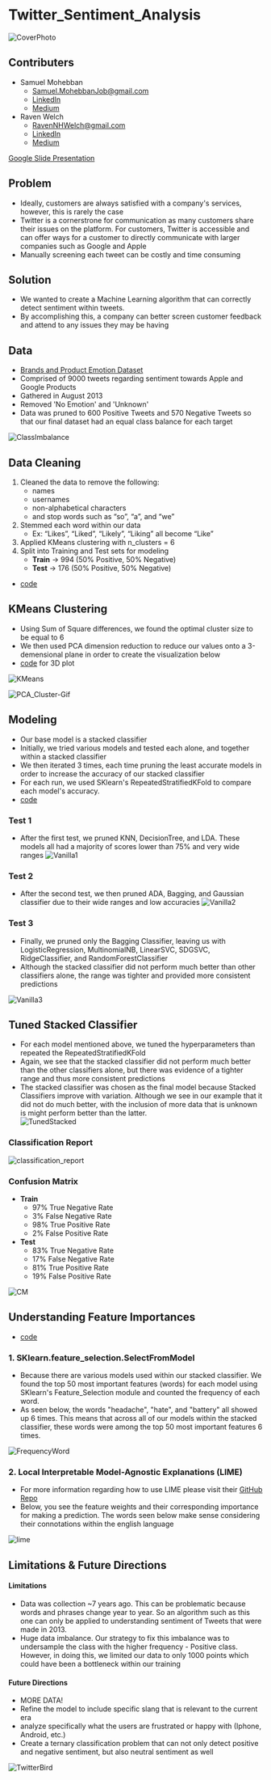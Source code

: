 # Twitter_Sentiment_Analysis

![CoverPhoto](figures/TwitterUnsplash.jpg)

## Contributers 
- Samuel Mohebban
  - Samuel.MohebbanJob@gmail.com
  - [LinkedIn](https://www.linkedin.com/in/samuel-mohebban-b50732139/) 
  - [Medium](https://medium.com/@HeeebsInc)
- Raven Welch
  - RavenNHWelch@gmail.com 
  - [LinkedIn](https://www.linkedin.com/in/raven-welch/)
  - [Medium](https://medium.com/@ravenwelch)

[Google Slide Presentation](https://docs.google.com/presentation/d/15voSS3ctPLzh_cXnql9N3kaXL4PJ-3-6xRGRzFsgyzc/edit?usp=sharing)
## Problem 
- Ideally, customers are always satisfied with a company's services, however, this is rarely the case 
- Twitter is a cornerstrone for communication as many customers share their issues on the platform.  For customers, Twitter is accessible and can offer ways for a customer to directly communicate with larger companies such as Google and Apple
- Manually screening each tweet can be costly and time consuming 

## Solution 
- We wanted to create a Machine Learning algorithm that can correctly detect sentiment within tweets.  
- By accomplishing this, a company can better screen customer feedback and attend to any issues they may be having 

## Data 
- [Brands and Product Emotion Dataset](https://data.world/crowdflower/brands-and-product-emotions)
- Comprised of 9000 tweets regarding sentiment towards Apple and Google Products 
- Gathered in August 2013
- Removed 'No Emotion' and 'Unknown' 
- Data was pruned to 600 Positive Tweets and 570 Negative Tweets so that our final dataset had an equal class balance for each target

![ClassImbalance](figures/ClassImbalance.png)


## Data Cleaning 
1. Cleaned the data to remove the following: 
    - names
    - usernames
    - non-alphabetical characters
    - and stop words such as “so”, “a”, and “we”
2. Stemmed each word within our data
    - Ex: “Likes”, “Liked”, “Likely”, “Liking” all become “Like”
3. Applied KMeans clustering with n_clusters = 6 
4. Split into Training and Test sets for modeling 
      - **Train** → 994 (50% Positive, 50% Negative) 
      - **Test** → 176 (50% Positive, 50% Negative)
- [code](https://github.com/HeeebsInc/Google_Apple_Sentiment_Analysis/blob/master/Functions.py#L148)

## KMeans Clustering 

- Using Sum of Square differences, we found the optimal cluster size to be equal to 6 
- We then used PCA dimension reduction to reduce our values onto a 3-demensional plane in order to create the visualization below 
-  [code](TechnicalNotebook.ipynb) for 3D plot

![KMeans](figures/KMeans.png)

![PCA_Cluster-Gif](figures/MyVideo_122.gif)


## Modeling 
- Our base model is a stacked classifier 
- Initially, we tried various models and tested each alone, and together within a stacked classifier 
- We then iterated 3 times, each time pruning the least accurate models in order to increase the accuracy of our stacked classifier 
- For each run, we used SKlearn's RepeatedStratifiedKFold to compare each model's accuracy.  
- [code](TechnicalNotebook.ipynb)
### Test 1
- After the first test, we pruned KNN, DecisionTree, and LDA.  These models all had a majority of scores lower than 75% and very wide ranges
![Vanilla1](figures/VanillaResults1.png)

### Test 2
- After the second test, we then pruned ADA, Bagging, and Gaussian classifier due to their wide ranges and low accuracies
![Vanilla2](figures/VanillaResults2.png)

### Test 3
- Finally, we pruned only the Bagging Classifier, leaving us with LogisticRegression, MultinomialNB, LinearSVC, SDGSVC, RidgeClassifier, and RandomForestClassifier
- Although the stacked classifier did not perform much better than other classifiers alone, the range was tighter and provided more consistent predictions

![Vanilla3](figures/VanillaResults3.png)


## Tuned Stacked Classifier 
- For each model mentioned above, we tuned the hyperparameters than repeated the RepeatedStratifiedKFold 
- Again, we see that the stacked classifier did not perform much better than the other classifiers alone, but there was evidence of a tighter range and thus more consistent predictions
- The stacked classifier was chosen as the final model because Stacked Classifiers improve with variation.  Although we see in our example that it did not do much better, with the inclusion of more data that is unknown is might perform better than the latter.  
![TunedStacked](figures/TunedResults.png)

### Classification Report 
![classification_report](figures/ClassificationReport.png) 

### Confusion Matrix 
- **Train** 
    - 97% True Negative Rate 
    - 3% False Negative Rate 
    - 98% True Positive Rate 
    - 2% False Positive Rate
- **Test** 
    - 83% True Negative Rate 
    - 17% False Negative Rate 
    - 81% True Positive Rate 
    - 19% False Positive Rate
    
![CM](figures/StackedTunedCM.png)




## Understanding Feature Importances 
- [code](TechnicalNotebook.ipynb)

### 1. SKlearn.feature_selection.SelectFromModel
- Because there are various models used within our stacked classifier.  We found the top 50 most important features (words) for each model using SKlearn's Feature_Selection module and counted the frequency of each word.   
- As seen below, the words "headache", "hate", and "battery" all showed up 6 times.  This means that across all of our models within the stacked classifier, these words were among the top 50 most important features 6 times.  

![FrequencyWord](figures/FeatureImportanceFreq.png) 


### 2. Local Interpretable Model-Agnostic Explanations (LIME)
- For more information regarding how to use LIME please visit their [GitHub Repo](https://github.com/marcotcr/lime)
- Below, you see the feature weights and their corresponding importance for making a prediction.  The words seen below make sense considering their connotations within the english language

![lime](figures/Lime.png)


## Limitations & Future Directions 

#### Limitations
- Data was collection ~7 years ago.  This can be problematic because words and phrases change year to year.  So an algorithm such as this one can only be applied to understanding sentiment of Tweets that were made in 2013.  
- Huge data imbalance.  Our strategy to fix this imbalance was to undersample the class with the higher frequency - Positive class.  However, in doing this, we limited our data to only 1000 points which could have been a bottleneck within our training 

#### Future Directions 
- MORE DATA! 
- Refine the model to include specific slang that is relevant to the current era 
- analyze specifically what the users are frustrated or happy with (Iphone, Android, etc.) 
- Create a ternary classification problem that can not only detect positive and negative sentiment, but also neutral sentiment as well









![TwitterBird](figures/BirdTwitter.jpg)

